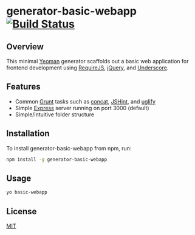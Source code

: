 # generator-basic-webapp [![Build Status](https://travis-ci.org/JaminMa/generator-basic-webapp.svg?branch=master)](https://travis-ci.org/JaminMa/generator-basic-webapp)


## Overview

This minimal [Yeoman](http://yeoman.io) generator scaffolds out a basic web application for frontend development using [RequireJS](http://requirejs.org), [jQuery](https://jquery.com), and [Underscore](http://underscorejs.org).

## Features

+ Common [Grunt](http://gruntjs.com) tasks such as [concat](https://github.com/gruntjs/grunt-contrib-concat), [JSHint](https://github.com/gruntjs/grunt-contrib-jshint), and [uglify](https://github.com/gruntjs/grunt-contrib-uglify)
+ Simple [Express](http://expressjs.com) server running on port 3000 (default)
+ Simple/intuitive folder structure

## Installation

To install generator-basic-webapp from npm, run:

```bash
npm install -g generator-basic-webapp
```

## Usage

```bash
yo basic-webapp
```

## License

[MIT](http://opensource.org/licenses/MIT)
